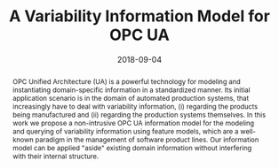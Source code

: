 ---
abstract: OPC Unified Architecture (UA) is a powerful technology for modeling and
  instantiating domain-specific information in a standardized manner. Its initial
  application scenario is in the domain of automated production systems, that increasingly
  have to deal with variability information, (i) regarding the products being manufactured
  and (ii) regarding the production systems themselves. In this work we propose a
  non-intrusive OPC UA information model for the modeling and querying of variability
  information using feature models, which are a well-known paradigm in the management
  of software product lines. Our information model can be applied "aside" existing
  domain information without interfering with their internal structure.
authors:
- Bernhard Wally
- Christian Huemer
- Alexandra Mazak
- Manuel Wimmer
date: '2018-09-04'
featured: false
publication_types:
- '0'
publishDate: '2018-09-04'
title: A Variability Information Model for OPC UA
url_pdf: ''
---